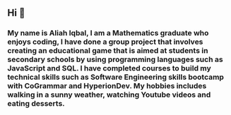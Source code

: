## Hi 👋

### My name is Aliah Iqbal, I am a Mathematics graduate who enjoys coding, I have done a group project that involves creating an educational game that is aimed at students in secondary schools by using programming languages such as JavaScript and SQL. I have completed courses to build my technical skills such as Software Engineering skills bootcamp with CoGrammar and HyperionDev. My hobbies includes walking in a sunny weather, watching Youtube videos and eating desserts. 
###

